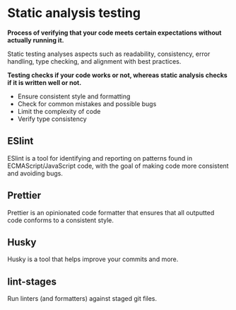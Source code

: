 # Static analysis testing

**Process of verifying that your code meets certain expectations without actually running it.**

Static testing analyses aspects such as readability, consistency, error handling, type checking, and alignment with best practices.

**Testing checks if your code works or not, whereas static analysis checks if it is written well or not.**

- Ensure consistent style and formatting
- Check for common mistakes and possible bugs
- Limit the complexity of code
- Verify type consistency

## ESlint

ESlint is a tool for identifying and reporting on patterns found in ECMAScript/JavaScript code, with the goal of making code more consistent and avoiding bugs.

## Prettier

Prettier is an opinionated code formatter that ensures that all outputted code conforms to a consistent style.

## Husky

Husky is a tool that helps improve your commits and more.

## lint-stages

Run linters (and formatters) against staged git files.
